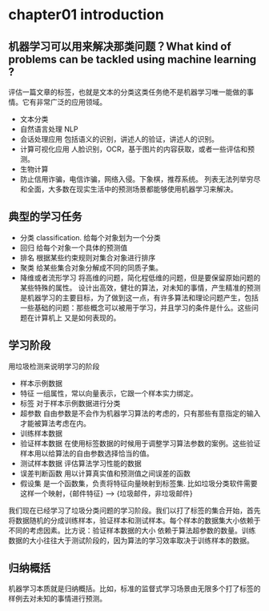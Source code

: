 # chapter01 introduction
## 机器学习可以用来解决那类问题？What kind of problems can be tackled using machine learning ?
评估一篇文章的标签，也就是文本的分类这类任务绝不是机器学习唯一能做的事情。它有非常广泛的应用领域。
+ 文本分类
+ 自然语言处理 NLP
+ 会话处理应用 包括语义的识别，讲述人的验证，讲述人的识别。
+ 计算可视化应用 人脸识别，OCR，基于图片的内容获取，或者一些评估和预测。
+ 生物计算 
+ 防止信用诈骗，电信诈骗，网络入侵。下象棋，推荐系统。
列表无法列举穷尽和全面，大多数在现实生活中的预测场景都能够使用机器学习来解决。

## 典型的学习任务
+ 分类 classification. 给每个对象划为一个分类
+ 回归 给每个对象一个具体的预测值
+ 排名 根据某些约束规则对集合对象进行排序
+ 聚类 给某些集合对象分解成不同的同质子集。
+ 降维或者流形学习 将高维的问题，简化程低维的问题，但是要保留原始问题的某些特殊的属性。
设计出高效，健壮的算法，对未知的事情，产生精准的预测是机器学习的主要目标，为了做到这一点，有许多算法和理论问题产生，包括一些基础的问题：那些概念可以被用于学习，并且学习的条件是什么。这些问题在计算机上
又是如何表现的。


## 学习阶段
用垃圾检测来说明学习的阶段
+ 样本示例数据
+ 特征 一组属性，常以向量表示，它跟一个样本实力绑定。
+ 标签 对于样本示例数据进行分类
+ 超参数 自由参数是不会作为机器学习算法的考虑的，只有那些有意指定的输入才能被算法考虑在内。
+ 训练样本数据 
+ 验证样本数据 在使用标签数据的时候用于调整学习算法参数的案例。这些验证样本用以给算法的自由参数选择恰当的值。
+ 测试样本数据 评估算法学习性能的数据
+ 误差判断函数 用以计算真实值和预测值之间误差的函数
+ 假设集 是一个函数集，负责将特征向量映射到标签集. 比如垃圾分类软件需要这样一个映射，{邮件特征} --> {垃圾邮件，非垃圾邮件}

我们现在已经学习了垃圾分类问题的学习阶段。我们以打了标签的集合开始，首先将数据随机的分成训练样本，验证样本和测试样本。每个样本的数据集大小依赖于不同的考虑因素。比方说：验证样本数据的大小
依赖于算法超参数的数量。训练数据的大小往往大于测试阶段的，因为算法的学习效率取决于训练样本的数据。

## 归纳概括
机器学习本质就是归纳概括。比如，标准的监督式学习场景由无限多个打了标签的样例去对未知的事情进行预测。